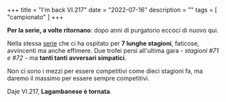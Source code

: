+++
title = "I'm back VI.217"
date = "2022-07-16"
description = ""
tags = [
    "campionato"
]
+++

**Per la serie, a volte ritornano**: dopo anni di purgatorio eccoci di nuovo qui.

Nella stessa [serie](https://www86.hattrick.org/World/Series/?LeagueLevelUnitID=28918) che ci ha ospitato per **7 lunghe stagioni**, faticose, avvincenti ma anche effimere. 
Due trofei persi all'ultima gara - _stagioni #71 e #72_ - ma **tanti tanti avversari simpatici**.

Non ci sono i mezzi per essere competitivi come dieci stagioni fa, ma daremo il massimo per essere sempre competitivi.

Daje VI.217, **Lagambanese è tornata**.
